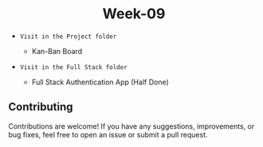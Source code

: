<h1 align="center">Week-09</h1>

- `Visit in the Project folder`

  - Kan-Ban Board

- `Visit in the Full Stack folder`

  - Full Stack Authentication App (Half Done)

## Contributing

Contributions are welcome! If you have any suggestions, improvements, or bug fixes, feel free to open an issue or submit a pull request.
